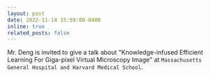 ```yaml
---
layout: post
date: 2022-11-14 15:59:00-0400
inline: true
related_posts: false
---
```


Mr. Deng is invited to give a talk about "Knowledge-infused Efficient Learning For Giga-pixel Virtual Microscopy Image" at `Massachusetts General Hospital and Harvard Medical School`.
